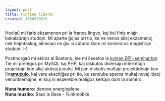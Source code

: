 ```yaml
---
layout: post
title: Finfine libera!
created: 1050530520
---
```

Hodiaŭ mi faris ekzamenon pri la franca lingvo, kaj tiel finis miajn bakalaŭrajn studojn.  Mi aparte ĝojas pri tio, ke ne venos pliaj ekzamenoj, nek hejmtaskoj, almenaŭ ne ĝis la aŭtuno kiam mi komencos magistrajn studojn.  :-)

Postmorgaŭ mi ekiros al Bostono, kie mi ĉeestos la <a href="http://www.ikso.net/mit/">kvinan E@I-seminarion</a>.  Tie mi prelegos pri MySQL kaj PHP, kaj diskutos diversajn interretajn projektojn kun aliaj aktivaj junuloj.  Mi jam diskutis multajn projektideojn kun <a href="https://www.livejournal.com/userinfo.bml?user=amuzulo"><img src="https://stat.livejournal.com/img/userinfo.gif" alt="[info]" width="17" height="17" style="vertical-align: bottom; border: 0;" /></a><a href="https://amuzulo.livejournal.com/"><b>amuzulo</b></a>, kaj vere ekscitiĝas pri tio, ke sendube aperos multaj novaj ideoj venontsemajne, el kiuj ni espereble realigos kelkajn dum la somero.

**Nuna humoro:** denove energioplena  
**Nuna muziko:** Bass is Base - Funkmobile
